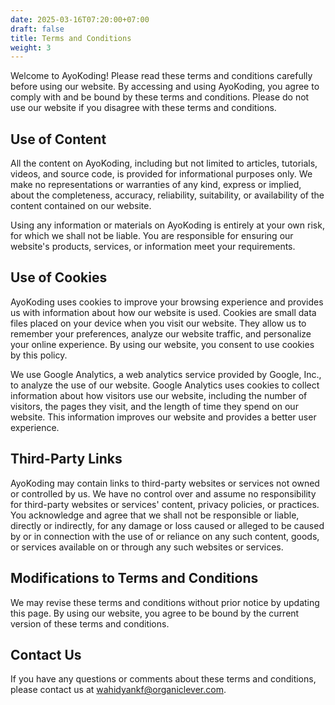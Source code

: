 ```yaml
---
date: 2025-03-16T07:20:00+07:00
draft: false
title: Terms and Conditions
weight: 3
---
```


Welcome to AyoKoding! Please read these terms and conditions carefully before using our website. By accessing and using AyoKoding, you agree to comply with and be bound by these terms and conditions. Please do not use our website if you disagree with these terms and conditions.

## **Use of Content**

All the content on AyoKoding, including but not limited to articles, tutorials, videos, and source code, is provided for informational purposes only. We make no representations or warranties of any kind, express or implied, about the completeness, accuracy, reliability, suitability, or availability of the content contained on our website.

Using any information or materials on AyoKoding is entirely at your own risk, for which we shall not be liable. You are responsible for ensuring our website's products, services, or information meet your requirements.

## **Use of Cookies**

AyoKoding uses cookies to improve your browsing experience and provides us with information about how our website is used. Cookies are small data files placed on your device when you visit our website. They allow us to remember your preferences, analyze our website traffic, and personalize your online experience. By using our website, you consent to use cookies by this policy.

We use Google Analytics, a web analytics service provided by Google, Inc., to analyze the use of our website. Google Analytics uses cookies to collect information about how visitors use our website, including the number of visitors, the pages they visit, and the length of time they spend on our website. This information improves our website and provides a better user experience.

## **Third-Party Links**

AyoKoding may contain links to third-party websites or services not owned or controlled by us. We have no control over and assume no responsibility for third-party websites or services' content, privacy policies, or practices. You acknowledge and agree that we shall not be responsible or liable, directly or indirectly, for any damage or loss caused or alleged to be caused by or in connection with the use of or reliance on any such content, goods, or services available on or through any such websites or services.

## **Modifications to Terms and Conditions**

We may revise these terms and conditions without prior notice by updating this page. By using our website, you agree to be bound by the current version of these terms and conditions.

## **Contact Us**

If you have any questions or comments about these terms and conditions, please contact us at wahidyankf@organiclever.com.
